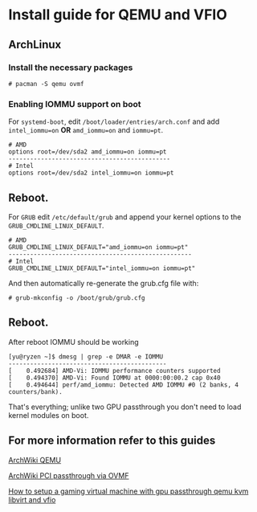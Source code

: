 # Install guide for QEMU and VFIO
## ArchLinux
### Install the necessary packages
```
# pacman -S qemu ovmf
```

### Enabling IOMMU support on boot
For `systemd-boot`, edit `/boot/loader/entries/arch.conf` and add `intel_iommu=on` **OR** `amd_iommu=on` and `iommu=pt`.
```
# AMD
options root=/dev/sda2 amd_iommu=on iommu=pt
---------------------------------------------
# Intel
options root=/dev/sda2 intel_iommu=on iommu=pt
```
Reboot.
----
For `GRUB` edit `/etc/default/grub` and append your kernel options to the `GRUB_CMDLINE_LINUX_DEFAULT`.
```
# AMD
GRUB_CMDLINE_LINUX_DEFAULT="amd_iommu=on iommu=pt"
---------------------------------------------------
# Intel
GRUB_CMDLINE_LINUX_DEFAULT="intel_iommu=on iommu=pt"
```
And then automatically re-generate the grub.cfg file with:
```
# grub-mkconfig -o /boot/grub/grub.cfg
```
Reboot.
----
After reboot IOMMU should be working
```
[yu@ryzen ~]$ dmesg | grep -e DMAR -e IOMMU
--------------------------------------------
[    0.492684] AMD-Vi: IOMMU performance counters supported
[    0.494370] AMD-Vi: Found IOMMU at 0000:00:00.2 cap 0x40
[    0.494644] perf/amd_iommu: Detected AMD IOMMU #0 (2 banks, 4 counters/bank).
```

That's everything; unlike two GPU passthrough you don't need to load kernel modules on boot.

## For more information refer to this guides
[ArchWiki QEMU](https://wiki.archlinux.org/index.php/QEMU)

[ArchWiki PCI passthrough via OVMF](https://wiki.archlinux.org/index.php/PCI_passthrough_via_OVMF)

[How to setup a gaming virtual machine with gpu passthrough qemu kvm libvirt and vfio](https://www.se7ensins.com/forums/threads/how-to-setup-a-gaming-virtual-machine-with-gpu-passthrough-qemu-kvm-libvirt-and-vfio.1371980/)
